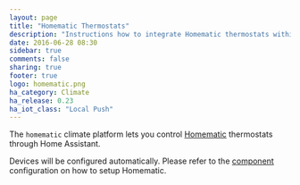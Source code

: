 ```yaml
---
layout: page
title: "Homematic Thermostats"
description: "Instructions how to integrate Homematic thermostats within Home Assistant."
date: 2016-06-28 08:30
sidebar: true
comments: false
sharing: true
footer: true
logo: homematic.png
ha_category: Climate
ha_release: 0.23
ha_iot_class: "Local Push"
---
```



The `homematic` climate platform lets you control [Homematic](http://www.homematic.com/) thermostats through Home Assistant.

Devices will be configured automatically. Please refer to the [component](/components/homematic/) configuration on how to setup Homematic.
